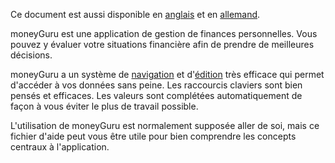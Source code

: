 Ce document est aussi disponible en [anglais](http://www.hardcoded.net/moneyguru/help/en) et en [allemand](http://www.hardcoded.net/moneyguru/help/de).

moneyGuru est une application de gestion de finances personnelles. Vous pouvez y évaluer votre situations financière afin de prendre de meilleures décisions.

moneyGuru a un système de [navigation](basics.htm) et d'[édition](edition.htm) très efficace qui permet d'accéder à vos données sans peine. Les raccourcis claviers sont bien pensés et efficaces. Les valeurs sont complétées automatiquement de façon à vous éviter le plus de travail possible.

L'utilisation de moneyGuru est normalement supposée aller de soi, mais ce fichier d'aide peut vous être utile pour bien comprendre les concepts centraux à l'application.